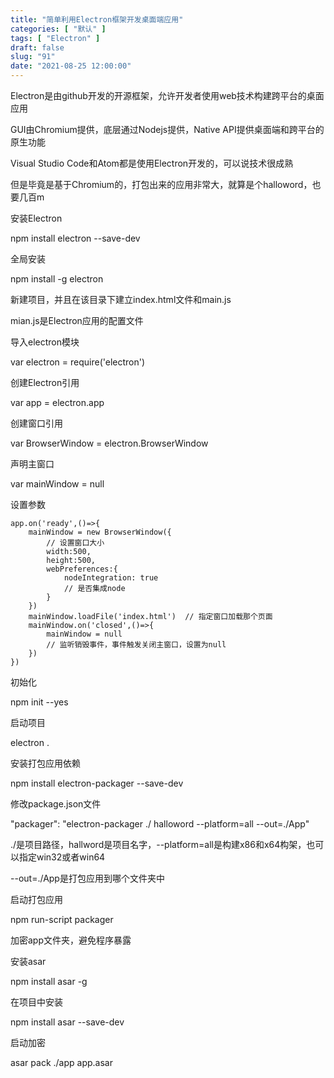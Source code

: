 ```yaml
---
title: "简单利用Electron框架开发桌面端应用"
categories: [ "默认" ]
tags: [ "Electron" ]
draft: false
slug: "91"
date: "2021-08-25 12:00:00"
---
```


Electron是由github开发的开源框架，允许开发者使用web技术构建跨平台的桌面应用


GUI由Chromium提供，底层通过Nodejs提供，Native API提供桌面端和跨平台的原生功能


Visual Studio Code和Atom都是使用Electron开发的，可以说技术很成熟


但是毕竟是基于Chromium的，打包出来的应用非常大，就算是个halloword，也要几百m


安装Electron

npm install electron --save-dev


全局安装

npm install -g electron




新建项目，并且在该目录下建立index.html文件和main.js


mian.js是Electron应用的配置文件


导入electron模块

var electron = require('electron')


创建Electron引用

var app = electron.app


创建窗口引用

var BrowserWindow = electron.BrowserWindow

声明主窗口

var mainWindow = null


设置参数

    app.on('ready',()=>{
        mainWindow = new BrowserWindow({
            // 设置窗口大小
            width:500,
            height:500,
            webPreferences:{
                nodeIntegration: true
                // 是否集成node
            }
        })   
        mainWindow.loadFile('index.html')  // 指定窗口加载那个页面
        mainWindow.on('closed',()=>{
            mainWindow = null
            // 监听销毁事件，事件触发关闭主窗口，设置为null
        })
    })


初始化

npm init --yes


启动项目

electron .


安装打包应用依赖

npm install electron-packager --save-dev


修改package.json文件

"packager": "electron-packager ./ halloword --platform=all --out=./App"


./是项目路径，hallword是项目名字，--platform=all是构建x86和x64构架，也可以指定win32或者win64


--out=./App是打包应用到哪个文件夹中

启动打包应用

npm run-script packager


加密app文件夹，避免程序暴露

安装asar

npm install asar -g

在项目中安装

npm install asar --save-dev

启动加密

asar pack ./app app.asar

